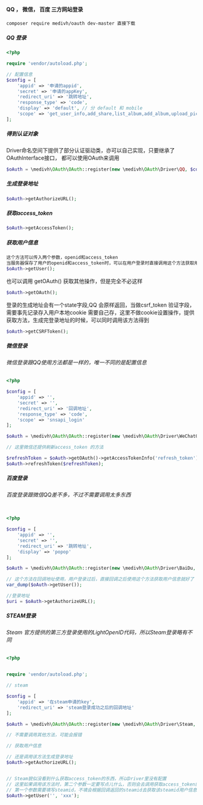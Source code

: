 #### QQ ， 微信， 百度 三方网站登录

```
composer require medivh/oauth dev-master 直接下载
```

##### QQ 登录

```php
<?php

require 'vendor/autoload.php';

// 配置信息
$config = [
    'appid' => '申请的appid',
    'secret' => '申请的appKey',
    'redirect_uri' => '跳转地址',
    'response_type' => 'code',
    'display' => 'default', // 分 default 和 mobile
    'scope' => 'get_user_info,add_share,list_album,add_album,upload_pic,add_topic,add_one_blog,add_weibo,check_page_fans,add_t,add_pic_t,del_t,get_repost_list,get_info,get_other_info,get_fanslist,get_idolist,add_idol,del_idol,get_tenpay_addr' // 这里可以固定成这个
];
```

##### 得到认证对象
Driver命名空间下提供了部分认证驱动类，亦可以自己实现，只要继承了OAuthInterface接口，
都可以使用OAuth来调用

```php
$oAuth = \medivh\OAuth\OAuth::register(new \medivh\OAuth\Driver\QQ, $config);
```


##### 生成登录地址
```php
$oAuth->getAuthorizeURL();
```

##### 获取access_token

```php
$oAuth->getAccessToken();
```

##### 获取用户信息
```php
这个方法可以传入两个参数，openid和access_token 
当服务器保存了用户的openid和access_token时，可以在用户登录时直接调用这个方法获取用户信息
$oAuth->getUser();
```

也可以调用 getOAuth() 获取其他操作，但是完全不必这样
```php
$oAuth->getOAuth();
```

登录的生成地址会有一个state字段,QQ 会原样返回，当做csrf_token 验证字段，需要事先记录存入用户本地cookie
需要自己存，这里不做cookie设置操作，提供获取方法，生成完登录地址的时候，可以同时调用该方法得到
```php
$oAuth->getCSRFToken();
```

##### 微信登录

###### 微信登录跟QQ使用方法都是一样的，唯一不同的是配置信息

```php
<?php

$config = [
    'appid' => '',
    'secret' => '',
    'redirect_uri' => '回调地址',
    'response_type' => 'code',
    'scope' => 'snsapi_login'
];

$oAuth = \medivh\OAuth\OAuth::register(new \medivh\OAuth\Driver\WeChatQrCode, $config);

// 这里微信还提供刷新access_token 的方法

$refreshToken = $oAuth->getOAuth()->getAccessTokenInfo('refresh_token'); // 这个值建议在获取access_token的时候直接获取并保存
$oAuth->refreshToken($refreshToken);
```

##### 百度登录

###### 百度登录跟微信QQ差不多，不过不需要调用太多东西

```php

<?php

$config = [
    'appid' => '',
    'secret' => '',
    'redirect_uri' => '跳转地址',
    'display' => 'popop'
];

$oAuth = \medivh\OAuth\OAuth::register(new \medivh\OAuth\Driver\BaiDu, $config);

// 这个方法在回调地址使用，用户登录过后，直接回调之后使用这个方法获取用户信息就好了
var_dump($oAuth->getUser());

//登录地址
$uri = $oAuth->getAuthorizeURL();

```

##### STEAM登录

###### Steam 官方提供的第三方登录使用的LightOpenID代码，所以Steam登录略有不同

```php
<?php


require 'vendor/autoload.php';

// steam

$config = [
    'appid' => '在steam申请的key',
    'redirect_uri' => 'steam登录成功之后的回调地址'
];

$oAuth = \medivh\OAuth\OAuth::register(new \medivh\OAuth\Driver\Steam, $config);

// 不需要调用其他方法，可能会报错

// 获取用户信息

// 还是调用该方法生成登录地址
$oAuth->getAuthorizeURL();


// Steam貌似没看到什么获取access_token的东西，所以Driver里没有配置
// 这里如果调用该方法时，第二个参数一定要写点儿什么，否则会去调用获取access_token的方法
// 第一个参数需要填写steamid，不填会根据回调返回的steamid去获取该steamid用户信息
$oAuth->getUser('', 'xxx'); 
```